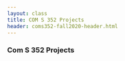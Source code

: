 ```yaml
---
layout: class
title: COM S 352 Projects
header: coms352-fall2020-header.html
---
```


### Com S 352 Projects

